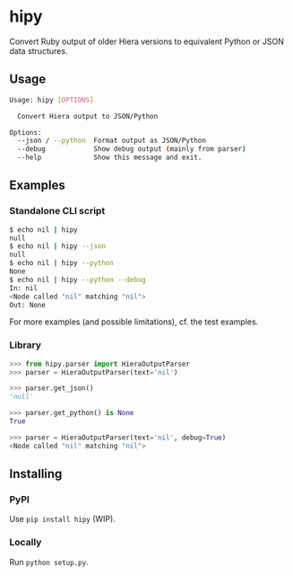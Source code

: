 # hipy

Convert Ruby output of older Hiera versions to equivalent Python or JSON data structures.

## Usage

```bash
Usage: hipy [OPTIONS]

  Convert Hiera output to JSON/Python

Options:
  --json / --python  Format output as JSON/Python
  --debug            Show debug output (mainly from parser)
  --help             Show this message and exit.
```

## Examples

### Standalone CLI script

```bash
$ echo nil | hipy
null
$ echo nil | hipy --json
null
$ echo nil | hipy --python
None
$ echo nil | hipy --python --debug
In: nil
<Node called "nil" matching "nil">
Out: None
```


For more examples (and possible limitations), cf. the test examples.


### Library

```python
>>> from hipy.parser import HieraOutputParser
>>> parser = HieraOutputParser(text='nil')

>>> parser.get_json()
'null'

>>> parser.get_python() is None
True

>>> parser = HieraOutputParser(text='nil', debug=True)
<Node called "nil" matching "nil">
```

## Installing

### PyPI

Use `pip install hipy` (WIP).

### Locally

Run `python setup.py`.
